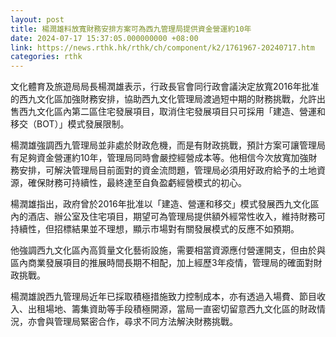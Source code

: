```yaml
---
layout: post
title: 楊潤雄料放寬財務安排方案可為西九管理局提供資金營運約10年
date: 2024-07-17 15:37:05.000000000 +08:00
link: https://news.rthk.hk/rthk/ch/component/k2/1761967-20240717.htm
categories: rthk
---
```


文化體育及旅遊局局長楊潤雄表示，行政長官會同行政會議決定放寬2016年批准的西九文化區加強財務安排，協助西九文化管理局渡過短中期的財務挑戰，允許出售西九文化區內第二區住宅發展項目，取消住宅發展項目只可採用「建造、營運和移交（BOT）」模式發展限制。

楊潤雄強調西九管理局並非處於財政危機，而是有財政挑戰，預計方案可讓管理局有足夠資金營運約10年，管理局同時會嚴控經營成本等。他相信今次放寬加強財務安排，可解決管理局目前面對的資金流問題，管理局必須用好政府給予的土地資源，確保財務可持續性，最終達至自負盈虧經營模式的初心。

楊潤雄指出，政府曾於2016年批准以「建造、營運和移交」模式發展西九文化區內的酒店、辦公室及住宅項目，期望可為管理局提供額外經常性收入，維持財務可持續性，但招標結果並不理想，顯示市場對有關發展模式的反應不如預期。

他強調西九文化區內高質量文化藝術設施，需要相當資源應付營運開支，但由於與區內商業發展項目的推展時間長期不相配，加上經歷3年疫情，管理局的確面對財政挑戰。

楊潤雄說西九管理局近年已採取積極措施致力控制成本，亦有透過入場費、節目收入、出租場地、籌集資助等手段積極開源，當局一直密切留意西九文化區的財政情況，亦會與管理局緊密合作，尋求不同方法解決財務挑戰。
